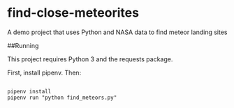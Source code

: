 # find-close-meteorites
A demo project that uses Python and NASA data to find meteor landing sites

##Running

This project requires Python 3 and the requests package.

First, install pipenv. Then:

```

pipenv install
pipenv run "python find_meteors.py"
```
